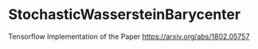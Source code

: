 # StochasticWassersteinBarycenter

Tensorflow Implementation of the Paper https://arxiv.org/abs/1802.05757
